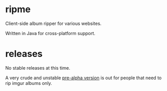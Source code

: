 ripme
=====

Client-side album ripper for various websites.

Written in Java for cross-platform support.

releases
========

No stable releases at this time.

A very crude and unstable [pre-alpha version](http://rip.rarchives.com/ripme.jar) is out for people that need to rip imgur albums only.
